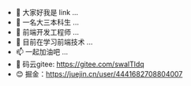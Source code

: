 - 👋 大家好我是 link ...
- 👀 一名大三本科生 ...
- 🌱 前端开发工程师 ...
- 💞️ 目前在学习前端技术 ...
- 📫 一起加油吧 ...
- 🙌 码云gitee: https://gitee.com/swalTldq
- 😊 掘金：https://juejin.cn/user/4441682708804007
<!---
swalTLi/swalTLi is a ✨ special ✨ repository because its `README.md` (this file) appears on your GitHub profile.
You can click the Preview link to take a look at your changes.
--->
